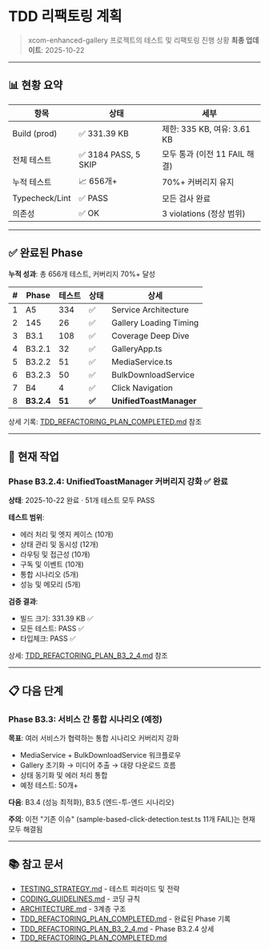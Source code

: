 # TDD 리팩토링 계획

> xcom-enhanced-gallery 프로젝트의 테스트 및 리팩토링 진행 상황 **최종
> 업데이트**: 2025-10-22

---

## 📊 현황 요약

| 항목           | 상태                 | 세부                          |
| -------------- | -------------------- | ----------------------------- |
| Build (prod)   | ✅ 331.39 KB         | 제한: 335 KB, 여유: 3.61 KB   |
| 전체 테스트    | ✅ 3184 PASS, 5 SKIP | 모두 통과 (이전 11 FAIL 해결) |
| 누적 테스트    | 📈 656개+            | 70%+ 커버리지 유지            |
| Typecheck/Lint | ✅ PASS              | 모든 검사 완료                |
| 의존성         | ✅ OK                | 3 violations (정상 범위)      |

---

## ✅ 완료된 Phase

**누적 성과**: 총 656개 테스트, 커버리지 70%+ 달성

| #   | Phase      | 테스트 | 상태   | 상세                    |
| --- | ---------- | ------ | ------ | ----------------------- |
| 1   | A5         | 334    | ✅     | Service Architecture    |
| 2   | 145        | 26     | ✅     | Gallery Loading Timing  |
| 3   | B3.1       | 108    | ✅     | Coverage Deep Dive      |
| 4   | B3.2.1     | 32     | ✅     | GalleryApp.ts           |
| 5   | B3.2.2     | 51     | ✅     | MediaService.ts         |
| 6   | B3.2.3     | 50     | ✅     | BulkDownloadService     |
| 7   | B4         | 4      | ✅     | Click Navigation        |
| 8   | **B3.2.4** | **51** | **✅** | **UnifiedToastManager** |

상세 기록:
[TDD_REFACTORING_PLAN_COMPLETED.md](./TDD_REFACTORING_PLAN_COMPLETED.md) 참조

---

## 🎯 현재 작업

### Phase B3.2.4: UnifiedToastManager 커버리지 강화 ✅ 완료

**상태**: 2025-10-22 완료 · 51개 테스트 모두 PASS

**테스트 범위**:

- 에러 처리 및 엣지 케이스 (10개)
- 상태 관리 및 동시성 (12개)
- 라우팅 및 접근성 (10개)
- 구독 및 이벤트 (10개)
- 통합 시나리오 (5개)
- 성능 및 메모리 (5개)

**검증 결과**:

- 빌드 크기: 331.39 KB ✅
- 모든 테스트: PASS ✅
- 타입체크: PASS ✅

상세: [TDD_REFACTORING_PLAN_B3_2_4.md](./TDD_REFACTORING_PLAN_B3_2_4.md) 참조

---

## 📋 다음 단계

### Phase B3.3: 서비스 간 통합 시나리오 (예정)

**목표**: 여러 서비스가 협력하는 통합 시나리오 커버리지 강화

- MediaService + BulkDownloadService 워크플로우
- Gallery 초기화 → 미디어 추출 → 대량 다운로드 흐름
- 상태 동기화 및 에러 처리 통합
- 예정 테스트: 50개+

**다음**: B3.4 (성능 최적화), B3.5 (엔드-투-엔드 시나리오)

**주의**: 이전 "기존 이슈" (sample-based-click-detection.test.ts 11개 FAIL)는
현재 모두 해결됨

---

## 📚 참고 문서

- [TESTING_STRATEGY.md](./TESTING_STRATEGY.md) - 테스트 피라미드 및 전략
- [CODING_GUIDELINES.md](./CODING_GUIDELINES.md) - 코딩 규칙
- [ARCHITECTURE.md](./ARCHITECTURE.md) - 3계층 구조
- [TDD_REFACTORING_PLAN_COMPLETED.md](./TDD_REFACTORING_PLAN_COMPLETED.md) -
  완료된 Phase 기록
- [TDD_REFACTORING_PLAN_B3_2_4.md](./TDD_REFACTORING_PLAN_B3_2_4.md) - Phase
  B3.2.4 상세
- [TDD_REFACTORING_PLAN_COMPLETED.md](./TDD_REFACTORING_PLAN_COMPLETED.md)
